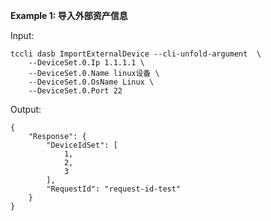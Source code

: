 **Example 1: 导入外部资产信息**



Input: 

```
tccli dasb ImportExternalDevice --cli-unfold-argument  \
    --DeviceSet.0.Ip 1.1.1.1 \
    --DeviceSet.0.Name linux设备 \
    --DeviceSet.0.OsName Linux \
    --DeviceSet.0.Port 22
```

Output: 
```
{
    "Response": {
        "DeviceIdSet": [
            1,
            2,
            3
        ],
        "RequestId": "request-id-test"
    }
}
```

